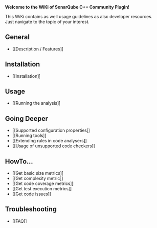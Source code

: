 **Welcome to the WiKi of SonarQube C++ Community Plugin!**

This WiKi contains as well usage guidelines as also developer resources. Just navigate to the topic of your interest.

## General
* [[Description / Features]]

## Installation
* [[Installation]]

## Usage
* [[Running the analysis]]

## Going Deeper
* [[Supported configuration properties]]
* [[Running tools]]
* [[Extending rules in code analysers]]
* [[Usage of unsupported code checkers]]

## HowTo...
* [[Get basic size metrics]]
* [[Get complexity metric]]
* [[Get code coverage metrics]]
* [[Get test execution metrics]]
* [[Get code issues]]

## Troubleshooting
* [[FAQ]]
